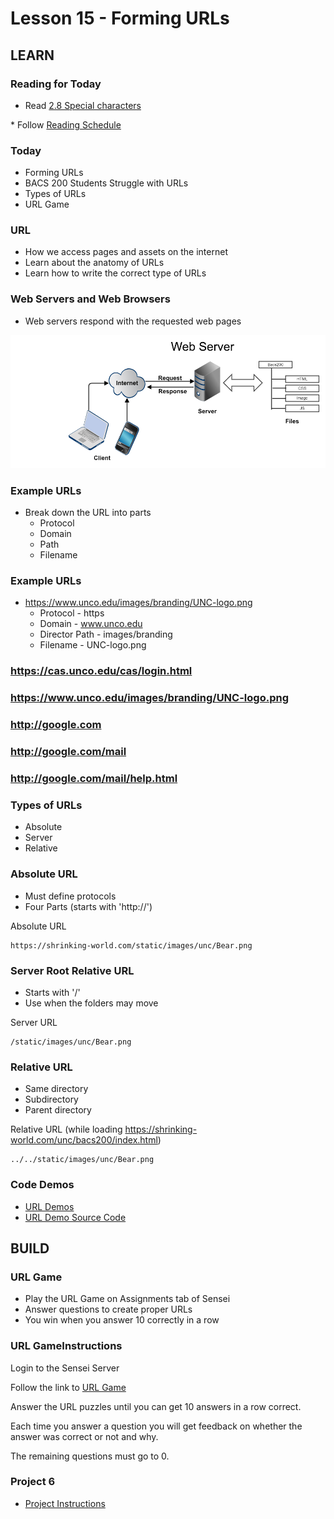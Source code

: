 # Lesson 15 - Forming URLs

## LEARN

### Reading for Today
        
* Read <a target="_blank" 
href="https://learn.zybooks.com/zybook/UNCOBACS200SeamanFall2021/chapter/2/section/8">
2.8 Special characters
</a>
* Follow <a target="_blank" href="/course/bacs200/docs/ZybooksReading">Reading Schedule</a>


### Today
* Forming URLs
* BACS 200 Students Struggle with URLs
* Types of URLs
* URL Game


### URL
* How we access pages and assets on the internet
* Learn about the anatomy of URLs
* Learn how to write the correct type of URLs


### Web Servers and Web Browsers
* Web servers respond with the requested web pages

![](img/WebServer.png)


### Example URLs
* Break down the URL into parts
    * Protocol
    * Domain
    * Path
    * Filename


### Example URLs
* https://www.unco.edu/images/branding/UNC-logo.png
    * Protocol - https
    * Domain - www.unco.edu
    * Director Path - images/branding
    * Filename - UNC-logo.png


### https://cas.unco.edu/cas/login.html

### https://www.unco.edu/images/branding/UNC-logo.png

### http://google.com

### http://google.com/mail

### http://google.com/mail/help.html


### Types of URLs
* Absolute
* Server
* Relative


###  Absolute URL
* Must define protocols
* Four Parts (starts with 'http://')

Absolute URL

```
https://shrinking-world.com/static/images/unc/Bear.png
```


###  Server Root Relative URL 
* Starts with '/'
* Use when the folders may move

Server URL

```
/static/images/unc/Bear.png
```

###  Relative URL 
* Same directory
* Subdirectory
* Parent directory

Relative URL (while loading https://shrinking-world.com/unc/bacs200/index.html)

```
../../static/images/unc/Bear.png
```


### Code Demos
* [URL Demos](https://Mark-Seaman.github.io/demo/week6)
* [URL Demo Source Code](https://github.com/Mark-Seaman/Mark-Seaman.github.io/tree/master/demo/week6)



## BUILD

### URL Game
* Play the URL Game on Assignments tab of Sensei
* Answer questions to create proper URLs
* You win when you answer 10 correctly in a row


### URL GameInstructions

Login to the Sensei Server

Follow the link to [URL Game](/course/bacs200/url-question)

Answer the URL puzzles until you can get 10 answers in a row correct.

Each time you answer a question you will get feedback on whether the answer was
correct or not and why.

The remaining questions must go to 0.


### Project 6
* [Project Instructions](/course/bacs200/project/06)
